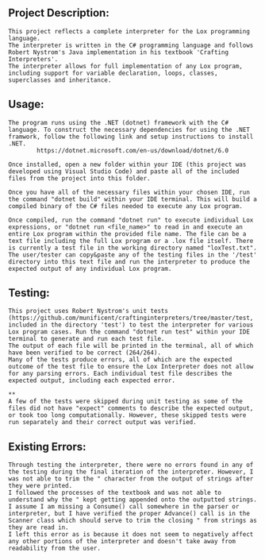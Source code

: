 ## Project Description:

    This project reflects a complete interpreter for the Lox programming language. 
    The interpreter is written in the C# programming language and follows Robert Nystrom's Java implementation in his textbook 'Crafting Interpreters'. 
    The interpreter allows for full implementation of any Lox program, including support for variable declaration, loops, classes, superclasses and inheritance. 

## Usage:

    The program runs using the .NET (dotnet) framework with the C# language. To construct the necessary dependencies for using the .NET framwork, follow the following link and setup instructions to install .NET. 
            https://dotnet.microsoft.com/en-us/download/dotnet/6.0

    Once installed, open a new folder within your IDE (this project was developed using Visual Studio Code) and paste all of the included files from the project into this folder. 
    
    Once you have all of the necessary files within your chosen IDE, run the command "dotnet build" within your IDE terminal. This will build a compiled binary of the C# files needed to execute any Lox program. 

    Once compiled, run the command "dotnet run" to execute individual Lox expressions, or "dotnet run <file_name>" to read in and execute an entire Lox program within the provided file name. The file can be a text file including the full Lox program or a .lox file itself. There is currently a test file in the working directory named "loxTest.txt". The user/tester can copy&paste any of the testing files in the '/test' directory into this text file and run the interpreter to produce the expected output of any individual Lox program.

## Testing:

    This project uses Robert Nystrom's unit tests (https://github.com/munificent/craftinginterpreters/tree/master/test, included in the directory 'test') to test the interpreter for various Lox program cases. Run the command "dotnet run test" within your IDE terminal to generate and run each test file. 
    The output of each file will be printed in the terminal, all of which have been verified to be correct (264/264). 
    Many of the tests produce errors, all of which are the expected outcome of the test file to ensure the Lox Interpreter does not allow for any parsing errors. Each individual test file describes the expected output, including each expected error. 

    **
    A few of the tests were skipped during unit testing as some of the files did not have "expect" comments to describe the expected output, or took too long computationally. However, these skipped tests were run separately and their correct output was verified. 


## Existing Errors:
    Through testing the interpreter, there were no errors found in any of the testing during the final iteration of the interpreter. However, I was not able to trim the " character from the output of strings after they were printed. 
    I followed the processes of the textbook and was not able to understand why the " kept getting appended onto the outputted strings. I assume I am missing a Consume() call somewhere in the parser or interpreter, but I have verified the proper Advance() call is in the Scanner class which should serve to trim the closing " from strings as they are read in. 
    I left this error as is because it does not seem to negatively affect any other portions of the interpreter and doesn't take away from readability from the user. 
